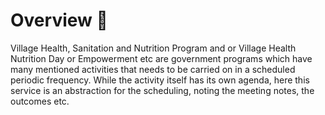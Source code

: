 # Overview 📝

Village Health, Sanitation and Nutrition Program and or Village Health Nutrition Day or Empowerment etc are government programs which have many mentioned activities that needs to be carried on in a scheduled periodic frequency. While the activity itself has its own agenda, here this service is an abstraction for the scheduling, noting the meeting notes, the outcomes etc.
